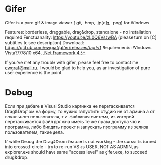 # Gifer

Gifer is a pure gif & image viewer (.gif, .bmp, .jp[e]g, .png) for Windows

Features: borderless, draggable, drag&drop, standalone - no installation required
Functuanality: https://youtu.be/zL0Q6VszwBA (please turn on [C] subtitles to see description)
Download: https://github.com/ewgraf/gifer/releases/tag/v1
Requirements: Windows Vista?/7/8/10 x64, [.Net Framework 4.5+](https://www.microsoft.com/ru-ru/download/details.aspx?id=30653)

If you've met any trouble with gifer, please feel free to contact me ewgraf@mail.ru. I would be glad to help you, as an investigation of pure user experience is the point.

# Debug
Если при дебаге в Visual Studio картинка не перетаскивается Drag&Drop'ом на форму, то нужно запустить студию не от админа а от локального пользователя, т.к. файловая система, из которой перетаскивается файл должна иметь те же права доступа что и программа, либо билдить проект и запускать программу из релиза пользователем, такие дела.

If while Debug the Drag&Drom feature is not working - the cursor is turned into crossed-circle - try to re-run VS as USER, NOT AS ADMIN, as explorer.exe should have same "access level" as gifer.exe, to succeed drug&drop.
